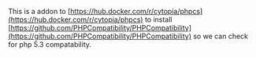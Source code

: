 This is a addon to [https://hub.docker.com/r/cytopia/phpcs](https://hub.docker.com/r/cytopia/phpcs)
to install [https://github.com/PHPCompatibility/PHPCompatibility](https://github.com/PHPCompatibility/PHPCompatibility)
so we can check for php 5.3 compatability.
